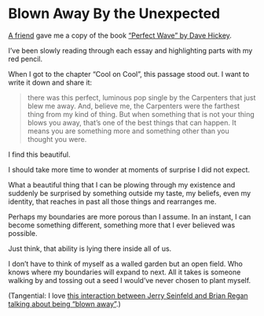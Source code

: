 # Blown Away By the Unexpected 

[A friend](https://www.garrettkalleberg.com) gave me a copy of the book [“Perfect Wave” by Dave Hickey](https://press.uchicago.edu/ucp/books/book/chicago/P/bo5387695.html). 

I’ve been slowly reading through each essay and highlighting parts with my red pencil.

When I got to the chapter “Cool on Cool”, this passage stood out. I want to write it down and share it:

> there was this perfect, luminous pop single by the Carpenters that just blew me away. And, believe me, the Carpenters were the farthest thing from my kind of thing. But when something that is not your thing blows you away, that’s one of the best things that can happen. It means you are something more and something other than you thought you were.

I find this beautiful.

I should take more time to wonder at moments of surprise I did not expect.

What a beautiful thing that I can be plowing through my existence and suddenly be surprised by something outside my taste, my beliefs, even my identity, that reaches in past all those things and rearranges me.

Perhaps my boundaries are more porous than I assume. In an instant, I can become something different, something more that I ever believed was possible.

Just think, that ability is lying there inside all of us.

I don’t have to think of myself as a walled garden but an open field. Who knows where my boundaries will expand to next. All it takes is someone walking by and tossing out a seed I would’ve never chosen to plant myself.

(Tangential: I love [this interaction between Jerry Seinfeld and Brian Regan talking about being “blown away”](https://www.youtube.com/watch?v=d-oKrCqvWY4).)
